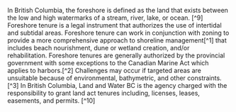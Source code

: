 In British Columbia, the foreshore is defined as the land that exists between the low and high watermarks of a stream, river, lake, or ocean. [^9] Foreshore tenure is a legal instrument that authorizes the use of intertidal and subtidal areas. Foreshore tenure can work in conjunction with zoning to provide a more comprehensive approach to shoreline management[^1] that includes beach nourishment, dune or wetland creation, and/or rehabilitation. Foreshore tenures are generally authorized by the provincial government with some exceptions to the Canadian Marine Act which applies to harbors.[^2] Challenges may occur if targeted areas are unsuitable because of environmental, bathymetric, and other constraints.[^3]   In British Columbia, Land and Water BC is the agency charged with the responsibility to grant land act tenures including, licenses, leases, easements, and permits. [^10]